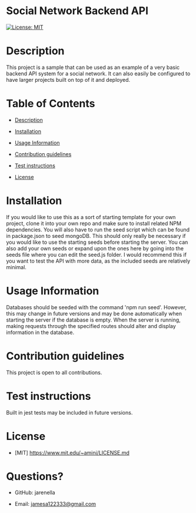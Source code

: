 # Social Network Backend API

[![License: MIT](https://img.shields.io/badge/License-MIT-yellow.svg)](https://opensource.org/licenses/MIT)

# Description

This project is a sample that can be used as an example of a very basic backend API system for a social network. It can also easily be configured to have larger projects built on top of it and deployed.

# Table of Contents

- [Description](#Description)

- [Installation](#Installation)

- [Usage Information](#Usage-Information)

- [Contribution guidelines](#Contribution-guidelines)

- [Test instructions](#Test-instructions)

- [License](#License)

# Installation

If you would like to use this as a sort of starting template for your own project, clone it into your own repo and make sure to install related NPM dependencies. You will also have to run the seed script which can be found in package.json to seed mongoDB. This should only really be necessary if you would like to use the starting seeds before starting the server. You can also add your own seeds or expand upon the ones here by going into the seeds file where you can edit the seed.js folder. I would recommend this if you want to test the API with more data, as the included seeds are relatively minimal.

# Usage Information

Databases should be seeded with the command 'npm run seed'. However, this may change in future versions and may be done automatically when starting the server if the database is empty. When the server is running, making requests through the specified routes should alter and display information in the database.

# Contribution guidelines

This project is open to all contributions.

# Test instructions

Built in jest tests may be included in future versions.

# License
    
- [MIT] https://www.mit.edu/~amini/LICENSE.md


# Questions?

- GitHub: jarenella

- Email: jamesa122333@gmail.com


